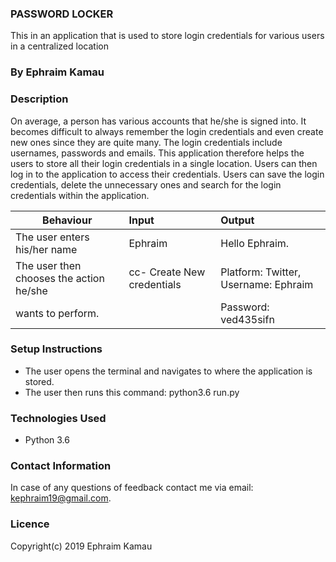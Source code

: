 ### PASSWORD LOCKER
This in an application that is used to store login credentials for various users in a centralized location

### By Ephraim Kamau

### Description
On average, a person has various accounts that he/she is signed into. It becomes difficult to always remember the login credentials and even create new ones since they are quite many. The login credentials include usernames, passwords and emails.
This application therefore helps the users to store all their login credentials in a single location. Users can then log in to the application to access their credentials.
Users can save the login credentials, delete the unnecessary ones and search for the login credentials within the application.

| Behaviour                                   |           Input                                          |Output                                  |
| --------------------------------            | :------------------------------------------------------- | :--------------------------------------|
|The user enters his/her name                 | Ephraim                                                  | Hello Ephraim.                         |
|The user then chooses the action he/she      | cc- Create New credentials                               |Platform: Twitter, Username: Ephraim    |
|wants to perform.                            |                                                          |Password: ved435sifn                     |                                             |                                                          |                                        |
### Setup Instructions
<ul>
<li>The user opens the terminal and navigates to where the application is stored.</li>
<li>The user then runs this command: python3.6 run.py</li>
</ul>

### Technologies Used
<ul>
<li>Python 3.6</li>
</ul>

### Contact Information
 In case of any questions of feedback contact me via email: kephraim19@gmail.com.

### Licence
Copyright(c) 2019 Ephraim Kamau
